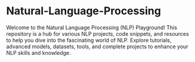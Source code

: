 # Natural-Language-Processing
Welcome to the Natural Language Processing (NLP) Playground! This repository is a hub for various NLP projects, code snippets, and resources to help you dive into the fascinating world of NLP. Explore tutorials, advanced models, datasets, tools, and complete projects to enhance your NLP skills and knowledge.

